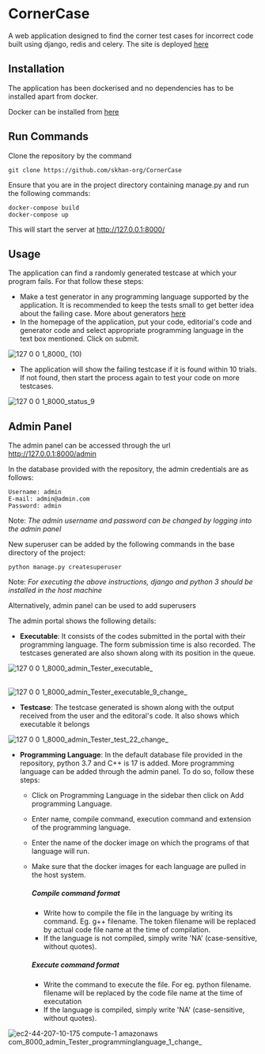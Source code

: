 # CornerCase

A web application designed to find the corner test cases for incorrect code built using django, redis and celery. The site is deployed [<ins> here </ins>](http://www.cornercase.cf/)


## Installation

The application has been dockerised and no dependencies has to be installed apart from docker.

Docker can be installed from [<ins> here </ins>](https://docs.docker.com/desktop/)


## Run Commands

Clone the repository by the command 
```
git clone https://github.com/skhan-org/CornerCase
```

Ensure that you are in the project directory containing manage.py and run the following commands:
```
docker-compose build
docker-compose up
```

This will start the server at [<ins>http://127.0.0.1:8000/</ins>](http://127.0.0.1:8000/)


## Usage

The application can find a randomly generated testcase at which your program fails. For that follow these steps:

* Make a test generator in any programming language supported by the application. It is recommended to keep the tests small to get better idea about the failing case. More about generators [<ins> here </ins>](https://www.geeksforgeeks.org/test-case-generation-set-1-random-numbers-arrays-and-matrices/)
* In the homepage of the application, put your code,  editorial's code and generator code and select appropriate programming language in the text box mentioned. Click on submit.

![127 0 0 1_8000_ (10)](https://user-images.githubusercontent.com/79746977/174814530-eb8c06a5-fa02-4c27-bf54-db93fba71e56.png)


* The application will show the failing testcase if it is found within 10 trials. If not found, then start the process again to test your code on more testcases.

![127 0 0 1_8000_status_9](https://user-images.githubusercontent.com/79746977/174815030-c5b30b84-28ff-4f0c-95f4-d78617ab3b7f.png)


## Admin Panel

The admin panel can be accessed through the url [<ins>http://127.0.0.1:8000/admin</ins>](http://127.0.0.1:8000/admin)

In the database provided with the repository, the admin credentials are as follows:
```
Username: admin
E-mail: admin@admin.com
Password: admin
```
Note: *The admin username and password can be changed by logging into the admin panel*

New superuser can be added by the following commands in the base directory of the project:

```
python manage.py createsuperuser
```

Note: *For executing the above instructions, django and python 3 should be installed in the host machine*

Alternatively, admin panel can be used to add superusers

The admin portal shows the following details:

* **Executable**: It consists of the codes submitted in the portal with their programming language. The form submission time is also recorded. The testcases generated are also shown along with its position in the queue.

![127 0 0 1_8000_admin_Tester_executable_](https://user-images.githubusercontent.com/79746977/174819174-93b07fe7-ff80-4428-bc6d-0f3df3e31e14.png)
<br/>
<br/>

![127 0 0 1_8000_admin_Tester_executable_9_change_](https://user-images.githubusercontent.com/79746977/174819360-1fe43b70-2479-4ba9-a683-5646691569c0.png)

* **Testcase**: The testcase generated is shown along with the output received from the user and the editoral's code. It also shows which executable it belongs

![127 0 0 1_8000_admin_Tester_test_22_change_](https://user-images.githubusercontent.com/79746977/174819904-75ad1640-731d-4fb8-a27f-cbfa57726d4a.png)


* **Programming Language**: In the default database file provided in the repository, python 3.7 and C++ is 17 is added. More programming language can be added through the admin panel. To do so, follow these steps:

  * Click on Programming Language in the sidebar then click on Add programming Language.
  * Enter name, compile command, execution command and extension of the programming language.
  * Enter the name of the docker image on which the programs of that language will run.
  * Make sure that the docker images for each language are pulled in the host system.
    ##### Compile command format
      * Write how to compile the file in the language by writing its command. Eg. g++ filename. The token filename will be replaced by actual code file name at the time of compilation.
      * If the language is not compiled, simply write 'NA' (case-sensitive, without quotes).
   
    ##### Execute command format
      * Write the command to execute the file. For eg. python filename. filename will be replaced by the code file name at the time of executation
      * If the language is compiled, simply write 'NA' (case-sensitive, without quotes).

![ec2-44-207-10-175 compute-1 amazonaws com_8000_admin_Tester_programminglanguage_1_change_](https://user-images.githubusercontent.com/79746977/175820212-4e4905f2-30f3-4446-b2b8-8d6ee4cea1d9.png)

